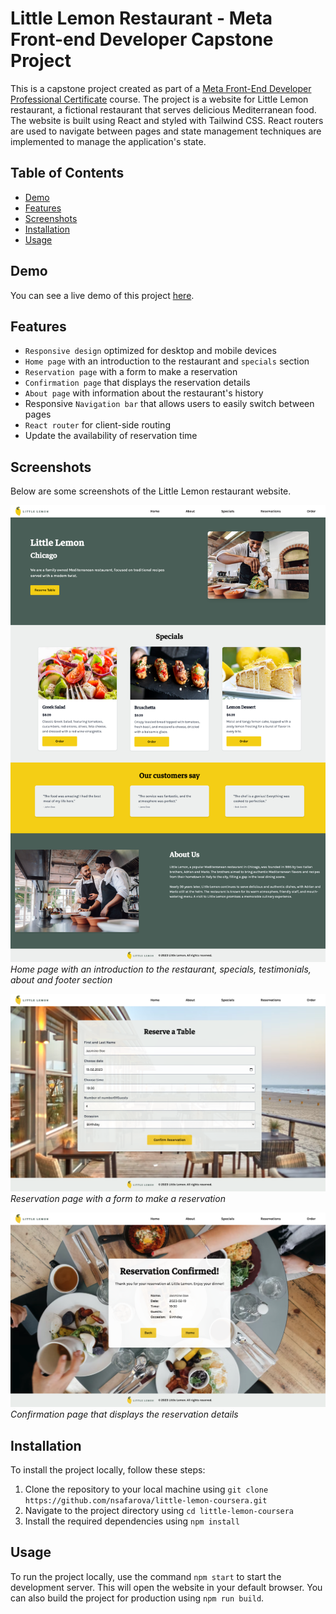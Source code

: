 # Little Lemon Restaurant - Meta Front-end Developer Capstone Project

This is a capstone project created as part of a [Meta Front-End Developer Professional Certificate](https://www.coursera.org/professional-certificates/meta-front-end-developer) course. The project is a website for Little Lemon restaurant, a fictional restaurant that serves delicious Mediterranean food. The website is built using React and styled with Tailwind CSS. React routers are used to navigate between pages and state management techniques are implemented to manage the application's state.

## Table of Contents

- [Demo](#demo)
- [Features](#features)
- [Screenshots](#screenshots)
- [Installation](#installation)
- [Usage](#usage)

## Demo

You can see a live demo of this project [here](https://nsafarova.github.io/little-lemon-coursera/).

## Features

- `Responsive design` optimized for desktop and mobile devices
- `Home page` with an introduction to the restaurant and `specials` section
- `Reservation page` with a form to make a reservation
- `Confirmation page` that displays the reservation details
- `About page` with information about the restaurant's history
- Responsive `Navigation bar` that allows users to easily switch between pages
- `React router` for client-side routing
- Update the availability of reservation time

## Screenshots

Below are some screenshots of the Little Lemon restaurant website.

![Home Page](/src/assets/home.png)
*Home page with an introduction to the restaurant, specials, testimonials, about and footer section*

![Reservation Page](/src/assets/reservation.png)
*Reservation page with a form to make a reservation*

![Confirmation Page](/src/assets/confirmation.png)
*Confirmation page that displays the reservation details*

## Installation

To install the project locally, follow these steps:

1. Clone the repository to your local machine using `git clone https://github.com/nsafarova/little-lemon-coursera.git`
2. Navigate to the project directory using `cd little-lemon-coursera`
3. Install the required dependencies using `npm install`

## Usage

To run the project locally, use the command `npm start` to start the development server. This will open the website in your default browser. You can also build the project for production using `npm run build`.

